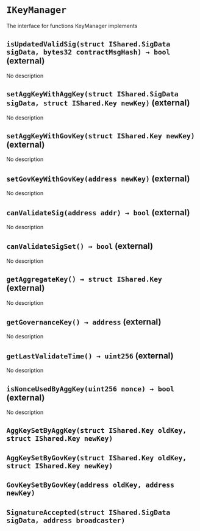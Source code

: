 # `IKeyManager`

  The interface for functions KeyManager implements

## `isUpdatedValidSig(struct IShared.SigData sigData, bytes32 contractMsgHash) → bool` (external)

No description

## `setAggKeyWithAggKey(struct IShared.SigData sigData, struct IShared.Key newKey)` (external)

No description

## `setAggKeyWithGovKey(struct IShared.Key newKey)` (external)

No description

## `setGovKeyWithGovKey(address newKey)` (external)

No description

## `canValidateSig(address addr) → bool` (external)

No description

## `canValidateSigSet() → bool` (external)

No description

## `getAggregateKey() → struct IShared.Key` (external)

No description

## `getGovernanceKey() → address` (external)

No description

## `getLastValidateTime() → uint256` (external)

No description

## `isNonceUsedByAggKey(uint256 nonce) → bool` (external)

No description

## `AggKeySetByAggKey(struct IShared.Key oldKey, struct IShared.Key newKey)`

## `AggKeySetByGovKey(struct IShared.Key oldKey, struct IShared.Key newKey)`

## `GovKeySetByGovKey(address oldKey, address newKey)`

## `SignatureAccepted(struct IShared.SigData sigData, address broadcaster)`
